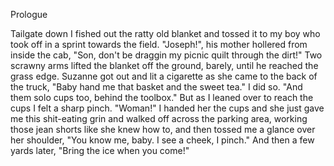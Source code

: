  
 Prologue
 
 Tailgate down I fished out the ratty old blanket and tossed it to my boy who took off in a sprint towards the field.
  "Joseph!", his mother hollered from inside the cab, "Son, don't be draggin my picnic quilt through the dirt!"
  Two scrawny arms lifted the blanket off the ground, barely, until he reached the grass edge. Suzanne got out and lit a cigarette as she came to the back of the truck, "Baby hand me that basket and the sweet tea." I did so. "And them solo cups too, behind the toolbox." But as I leaned over to reach the cups I felt a sharp pinch. "Woman!" I handed her the cups and she just gave me this shit-eating grin and walked off across the parking area, working those jean shorts like she knew how to, and then tossed me a glance over her shoulder, "You know me, baby. I see a cheek, I pinch." And then a few yards later, "Bring the ice when you come!"